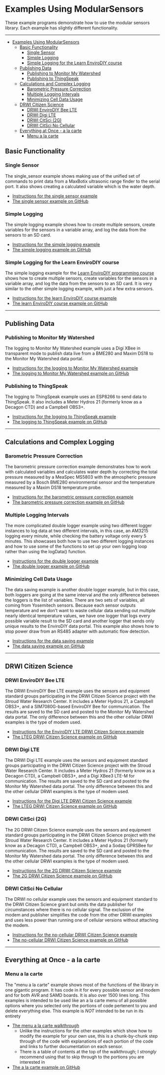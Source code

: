 # Examples Using ModularSensors <!-- {#page_the_examples} -->

These example programs demonstrate how to use the modular sensors library.
Each example has slightly different functionality.

___

[//]: # ( Start GitHub Only )
- [Examples Using ModularSensors](#examples-using-modularsensors)
  - [Basic Functionality](#basic-functionality)
    - [Single Sensor](#single-sensor)
    - [Simple Logging](#simple-logging)
    - [Simple Logging for the Learn EnviroDIY course](#simple-logging-for-the-learn-envirodiy-course)
  - [Publishing Data](#publishing-data)
    - [Publishing to Monitor My Watershed](#publishing-to-monitor-my-watershed)
    - [Publishing to ThingSpeak](#publishing-to-thingspeak)
  - [Calculations and Complex Logging](#calculations-and-complex-logging)
    - [Barometric Pressure Correction](#barometric-pressure-correction)
    - [Multiple Logging Intervals](#multiple-logging-intervals)
    - [Minimizing Cell Data Usage](#minimizing-cell-data-usage)
  - [DRWI Citizen Science](#drwi-citizen-science)
    - [DRWI EnviroDIY Bee LTE](#drwi-envirodiy-bee-lte)
    - [DRWI Digi LTE](#drwi-digi-lte)
    - [DRWI CitSci (2G)](#drwi-citsci-2g)
    - [DRWI CitSci No Cellular](#drwi-citsci-no-cellular)
  - [Everything at Once - a la carte](#everything-at-once---a-la-carte)
    - [Menu a la carte](#menu-a-la-carte)

[//]: # ( End GitHub Only )

[//]: # ( @tableofcontents )

## Basic Functionality <!-- {#examples_basic} -->

### Single Sensor <!-- {#examples_single_sensor} -->

The single_sensor example shows making use of the unified set of commands to print data from a MaxBotix ultrasonic range finder to the serial port.
It also shows creating a calculated variable which is the water depth.

- [Instructions for the single sensor example](https://envirodiy.github.io/ModularSensors/example_single_sensor.html)
- [The single sensor example on GitHub](https://github.com/EnviroDIY/ModularSensors/tree/master/examples/single_sensor)


### Simple Logging <!-- {#examples_simple_logging} -->

The simple logging example shows how to create multiple sensors, create variables for the sensors in a variable array, and log the data from the sensors to an SD card.

- [Instructions for the simple logging example](https://envirodiy.github.io/ModularSensors/example_simple_logging.html)
- [The simple logging example on GitHub](https://github.com/EnviroDIY/ModularSensors/tree/master/examples/simple_logging)


### Simple Logging for the Learn EnviroDIY course <!-- {#examples_learn_envirodiy} -->

The simple logging example for the [Learn EnviroDIY programming course](https://envirodiy.github.io/LearnEnviroDIY/) shows how to create multiple sensors, create variables for the sensors in a variable array, and log the data from the sensors to an SD card.
It is very similar to the other simple logging example, with just a few extra sensors.

- [Instructions for the learn EnviroDIY course example](https://envirodiy.github.io/ModularSensors/example_learn_envirodiy.html)
- [The learn EnviroDIY course example on GitHub](https://github.com/EnviroDIY/ModularSensors/tree/master/examples/simple_logging_LearnEnviroDIY)


___

## Publishing Data <!-- {#examples_publishing} -->

### Publishing to Monitor My Watershed <!-- {#examples_mmw} -->

The logging to Monitor My Watershed example uses a Digi XBee in transparent mode to publish data live from a BME280 and Maxim DS18 to the Monitor My Watershed data portal.

- [Instructions for the logging to Monitor My Watershed example](https://envirodiy.github.io/ModularSensors/example_mmw.html)
- [The logging to Monitor My Watershed example on GitHub](https://github.com/EnviroDIY/ModularSensors/tree/master/examples/logging_to_MMW)


### Publishing to ThingSpeak <!-- {#examples_thingspeak} -->

The logging to ThingSpeak example uses an ESP8266 to send data to ThingSpeak.
It also includes a Meter Hydros 21 (formerly know as a Decagon CTD) and a Campbell OBS3+.

- [Instructions for the logging to ThingSpeak example](https://envirodiy.github.io/ModularSensors/example_thingspeak.html)
- [The logging to ThingSpeak example on GitHub](https://github.com/EnviroDIY/ModularSensors/tree/master/examples/logging_to_ThingSpeak)


___

## Calculations and Complex Logging <!-- {#examples_complex} -->

### Barometric Pressure Correction <!-- {#examples_baro_rho} -->

The barometric pressure correction  example demonstrates how to work with calculated variables and calculates water depth by correcting the total pressure measured by a MeaSpec MS5803 with the atmospheric pressure measured by a Bosch BME280 environmental sensor and the temperature measured by a Maxim DS18 temperature probe.

- [Instructions for the barometric pressure correction example](https://envirodiy.github.io/ModularSensors/example_baro_rho.html)
- [The barometric pressure correction example on GitHub](https://github.com/EnviroDIY/ModularSensors/tree/master/examples/baro_rho_correction)


### Multiple Logging Intervals <!-- {#examples_double_log} -->

The more complicated double logger example using two different logger instances to log data at two different intervals, in this case, an AM3215 logging every minute, while checking the battery voltage only every 5 minutes.
This showcases both how to use two different logging instances and how to use some of the functions to set up your own logging loop rather than using the logData() function.

- [Instructions for the double logger example](https://envirodiy.github.io/ModularSensors/example_double_log.html)
- [The double logger example on GitHub](https://github.com/EnviroDIY/ModularSensors/tree/master/examples/double_logger)


###  Minimizing Cell Data Usage <!-- {#examples_data_saving} -->

The data saving example is another double logger example, but in this case, both loggers are going at the same interval and the only difference between the loggers is the list of variables.
There are two sets of variables, all coming from Yosemitech sensors.
Because each sensor outputs temperature and we don't want to waste cellular data sending out multiple nearly identical temperature values, we have one logger that logs every possible variable result to the SD card and another logger that sends only unique results to the EnviroDIY data portal.
This example also shows how to stop power draw from an RS485 adapter with automatic flow detection.

- [Instructions for the data saving example](https://envirodiy.github.io/ModularSensors/example_data_saving.html)
- [The data saving example on GitHub](https://github.com/EnviroDIY/ModularSensors/tree/master/examples/data_saving)


___

## DRWI Citizen Science <!-- {#examples_drwi} -->

### DRWI EnviroDIY Bee LTE <!-- {#examples_drwi_ediylte} -->

The DRWI EnviroDIY Bee LTE example uses the sensors and equipment standard groups participating in the DRWI Citizen Science project with the Stroud Water Research Center.
It includes a Meter Hydros 21, a Campbell OBS3+, and a SIM7080G-based EnviroDIY Bee for communication.
The results are saved to the SD card and posted to the Monitor My Watershed data portal.
The only difference between this and the other cellular DRWI examples is the type of modem used.

- [Instructions for the EnviroDIY LTE DRWI Citizen Science example](https://envirodiy.github.io/ModularSensors/example_drwi_ediylte.html)
- [The LTEG DRWI Citizen Science example on GitHub](https://github.com/EnviroDIY/ModularSensors/tree/master/examples/DRWI_DigiLTE)

### DRWI Digi LTE <!-- {#examples_drwi_digilte} -->

The DRWI Digi LTE example uses the sensors and equipment standard groups participating in the DRWI Citizen Science project with the Stroud Water Research Center.
It includes a Meter Hydros 21 (formerly know as a Decagon CTD), a Campbell OBS3+, and a Digi XBee3 LTE-M for communication.
The results are saved to the SD card and posted to the Monitor My Watershed data portal.
The only difference between this and the other cellular DRWI examples is the type of modem used.

- [Instructions for the Digi LTE DRWI Citizen Science example](https://envirodiy.github.io/ModularSensors/example_drwi_digilte.html)
- [The LTEG DRWI Citizen Science example on GitHub](https://github.com/EnviroDIY/ModularSensors/tree/master/examples/DRWI_DigiLTE)


### DRWI CitSci (2G) <!-- {#examples_drwi_2g} -->

The 2G DRWI Citizen Science example uses the sensors and equipment standard groups participating in the DRWI Citizen Science project with the Stroud Water Research Center.
It includes a Meter Hydros 21 (formerly know as a Decagon CTD), a Campbell OBS3+, and a Sodaq GPRSBee for communication.
The results are saved to the SD card and posted to the Monitor My Watershed data portal.
The only difference between this and the other cellular DRWI examples is the type of modem used.

- [Instructions for the 2G DRWI Citizen Science example](https://envirodiy.github.io/ModularSensors/example_drwi_2g.html)
- [The 2G DRWI Citizen Science example on GitHub](https://github.com/EnviroDIY/ModularSensors/tree/master/examples/DRWI_CitSci)


### DRWI CitSci No Cellular <!-- {#examples_drwi_no_cell} -->

The DRWI no cellular example uses the sensors and equipment standard to the DRWI Citizen Science grant but omits the data publisher for circumstances where there is no cellular signal.
The exclusion of the modem and publisher simplifies the code from the other DRWI examples and uses less power than running one of cellular versions without attaching the modem.

- [Instructions for the no-cellular DRWI Citizen Science example](https://envirodiy.github.io/ModularSensors/example_drwi_no_cell.html)
- [The no-cellular DRWI Citizen Science example on GitHub](https://github.com/EnviroDIY/ModularSensors/tree/master/examples/DRWI_NoCellular)


___

## Everything at Once - a la carte <!-- {#examples_everything} -->

### Menu a la carte <!-- {#examples_menu} -->

The "menu a la carte" example shows most of the functions of the library in one gigantic program.
It has code in it for every possible sensor and modem and for both AVR and SAMD boards.
It is also over 1500 lines long.
This examples is intended to be used like an a la carte menu of all possible options where you selected only the portions of code pertenent to you and delete everything else.
This example is *NOT* intended to be run in its entirety

- [The menu a la carte walkthrough](https://envirodiy.github.io/ModularSensors/example_menu.html)
  - Unlike the instructions for the other examples which show how to modify the example for your own use, this is a chunk-by-chunk step through of the code with explanations of each portion of the code and links to further documentation on each sensor.
  - There is a table of contents at the top of the walkthrough; I *strongly* recommend using that to skip through to the portions you are interested in
- [The a la carte example on GitHub](https://github.com/EnviroDIY/ModularSensors/tree/master/examples/menu_a_la_carte)
